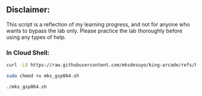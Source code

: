 ## Disclaimer:

This script is a reflection of my learning progress, and not for anyone who wants to bypass the lab only. Please practice the lab thoroughly before using any types of help.

### In Cloud Shell:

```bash
curl -LO https://raw.githubusercontent.com/mksdesuyo/king-arcade/refs/heads/main/Cloud%20IAM%3A%20Qwik%20Start%20%7C%20GSP064/mks_gsp064.sh

sudo chmod +x mks_gsp064.sh

./mks_gsp064.sh
```